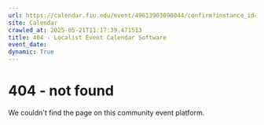 ```yaml
---
url: https://calendar.fiu.edu/event/49613903090044/confirm?instance_id=49613903093117&return=https%3A%2F%2Fcalendar.fiu.edu%2Fmiami_beach_urban_studios_364
site: Calendar
crawled_at: 2025-05-21T11:17:39.471513
title: 404 - Localist Event Calendar Software
event_date: 
dynamic: True
---
```


# 404 - not found
We couldn't find the page on this community event platform.
